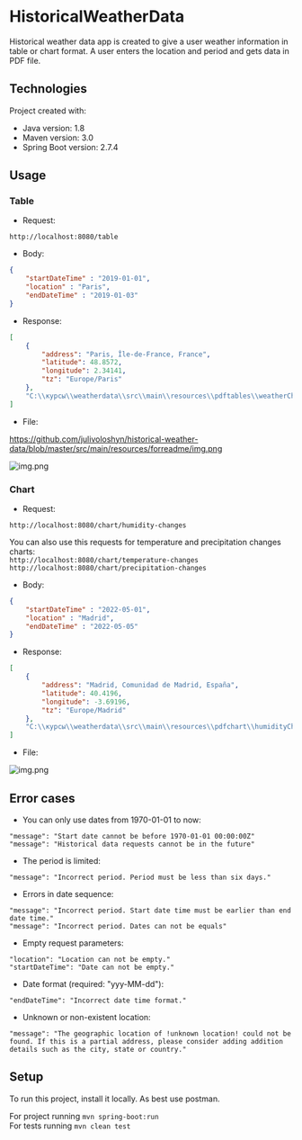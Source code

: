# HistoricalWeatherData

Historical weather data app is created to give a user weather information in table or chart format. A user enters the location and period and gets data in PDF file.

## Technologies

Project created with:
* Java version: 1.8
* Maven version: 3.0
* Spring Boot version: 2.7.4

## Usage

### Table

* Request:

`http://localhost:8080/table` 

* Body:
``` json
{
    "startDateTime" : "2019-01-01",
    "location" : "Paris",
    "endDateTime" : "2019-01-03"
}
```

* Response:
``` json
[
    {
        "address": "Paris, Île-de-France, France",
        "latitude": 48.8572,
        "longitude": 2.34141,
        "tz": "Europe/Paris"
    },
    "C:\\курсы\\weatherdata\\src\\main\\resources\\pdftables\\weatherChangesTable.pdf"
]
```

* File:

https://github.com/julivoloshyn/historical-weather-data/blob/master/src/main/resources/forreadme/img.png

![img.png]([src/main/resources/forreadme/img.png](https://github.com/julivoloshyn/historical-weather-data/blob/master/src/main/resources/forreadme/img.png))

### Chart

* Request:

`http://localhost:8080/chart/humidity-changes`

You can also use this requests for temperature and precipitation changes charts:\
`http://localhost:8080/chart/temperature-changes`
`http://localhost:8080/chart/precipitation-changes`

* Body:
``` json
{
    "startDateTime" : "2022-05-01",
    "location" : "Madrid",
    "endDateTime" : "2022-05-05"
}
```

* Response:
``` json
[
    {
        "address": "Madrid, Comunidad de Madrid, España",
        "latitude": 40.4196,
        "longitude": -3.69196,
        "tz": "Europe/Madrid"
    },
    "C:\\курсы\\weatherdata\\src\\main\\resources\\pdfchart\\humidityChangesData.pdf"
]
```

* File:

![img.png](src/main/resources/image1/img.png)

## Error cases

* You can only use dates from 1970-01-01 to now:

`"message": "Start date cannot be before 1970-01-01 00:00:00Z"`\
`"message": "Historical data requests cannot be in the future"`

* The period is limited:

`"message": "Incorrect period. Period must be less than six days."`

* Errors in date sequence:

`"message": "Incorrect period. Start date time must be earlier than end date time."`\
`"message": "Incorrect period. Dates can not be equals"`

* Empty request parameters:

`"location": "Location can not be empty."`\
`"startDateTime": "Date can not be empty."`

* Date format (required: "yyy-MM-dd"):

`"endDateTime": "Incorrect date time format."`

* Unknown or non-existent location:

`"message": "The geographic location of !unknown location! could not be found. If this is a partial address, please consider adding addition details such as the city, state or country."`

## Setup

To run this project, install it locally. As best use postman.

For project running `mvn spring-boot:run`\
For tests running `mvn clean test`
